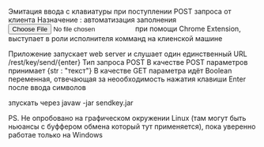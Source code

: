 Эмитация ввода с клавиатуры при поступлении POST запроса от клиента
Назначение : автоматизация заполнения <input type="file"> при помощи Chrome Extension, выступает в роли исполнителя комманд на клиенской машине

Приложение запускает web server и слушает один единственный URL /rest/key/send/{enter}
Тип запроса POST
В качестве POST параметров принимает {str : "текст"}
В качестве GET параметра идёт Boolean переменная, отвечающая за неообходимость нажатия клавиши Enter после ввода символов

зпускать через javaw -jar sendkey.jar

PS. Не опробовано на графическом окружении Linux (там могут быть ньюансы с буффером обмена который тут применяется), пока уверенно работае только на Windows
